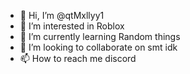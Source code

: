 - 👋 Hi, I’m @qtMxllyy1
- 👀 I’m interested in Roblox
- 🌱 I’m currently learning Random things
- 💞️ I’m looking to collaborate on smt idk
- 📫 How to reach me discord 

<!---
qtMxllyy1/qtMxllyy1 is a ✨ special ✨ repository because its `README.md` (this file) appears on your GitHub profile.
You can click the Preview link to take a look at your changes.
--->
